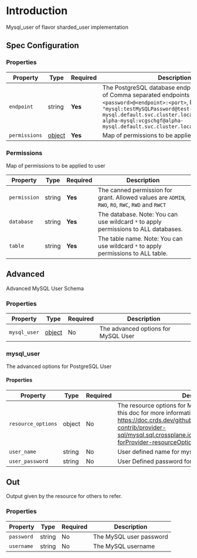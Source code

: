 # Introduction

Mysql_user of flavor sharded_user implementation

## Spec Configuration

### Properties

| Property      | Type                   | Required | Description                                                                                                                                                              |
| ------------- | ---------------------- | -------- | ------------------------------------------------------------------------------------------------------------------------------------------------------------------------ |
| `endpoint`    | string                 | **Yes**  | The PostgreSQL database endpoint. Syntax: String of Comma separated endpoints `<username>:<password>@<endpoint>:<port>`, Eg: `"mysql:testMySQLPassword@test-mysql.default.svc.cluster.local:3306.local:5432, alpha-mysql:vcgschgf@alpha-mysql.default.svc.cluster.local:3306"` |
| `permissions` | [object](#Permissions) | **Yes**  | Map of permissions to be applied to user                                                                                                                                 |

### Permissions

Map of permissions to be applied to user

| Property     | Type   | Required | Description                                                                         |
| ------------ | ------ | -------- | ----------------------------------------------------------------------------------- |
| `permission` | string | **Yes**  | The canned permission for grant. Allowed values are `ADMIN`, `RWO`, `RO`, `RWC`, `RWD` and `RWCT` |
| `database`   | string | **Yes**  | The database. Note: You can use wildcard `*` to apply permissions to ALL databases. |
| `table`      | string | **Yes**  | The table name. Note: You can use wildcard `*` to apply permissions to ALL table.   |

## Advanced

Advanced MySQL User Schema

### Properties

| Property     | Type                  | Required | Description                              |
| ------------ | --------------------- | -------- | ---------------------------------------- |
| `mysql_user` | [object](#mysql_user) | No       | The advanced options for MySQL User |

### mysql_user

The advanced options for PostgreSQL User

#### Properties

| Property           | Type   | Required | Description                                                                                                                                                                                                                         |
| ------------------ | ------ | -------- | ----------------------------------------------------------------------------------------------------------------------------------------------------------------------------------------------------------------------------------- |
| `resource_options` | object | No       | The resource options for MySQL User. You can refer to this doc for more information - https://doc.crds.dev/github.com/crossplane-contrib/provider-sql/mysql.sql.crossplane.io/User/v1alpha1@v0.7.0#spec-forProvider-resourceOptions |
| `user_name` | string | No       | User defined name for mysql shard user |
| `user_password` | string | No       | User Defined password for mysql shard user |


## Out

Output given by the resource for others to refer.

### Properties

| Property   | Type   | Required | Description                  |
| ---------- | ------ | -------- | ---------------------------- |
| `password` | string | No       | The MySQL user password |
| `username` | string | No       | The MySQL username      |
